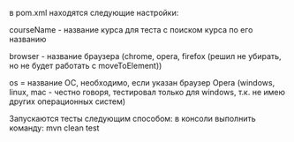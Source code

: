 в pom.xml находятся следующие настройки:

courseName - название курса для теста с поиском курса по его названию

browser - название браузера (chrome, opera, firefox (решил не убирать, но не будет работать с moveToElement)) 

os = название ОС, необходимо, если указан браузер Opera (windows, linux, mac - честно говоря, тестировал только для
windows, т.к. не имею других операционных систем)

Запускаются тесты следующим способом:
в консоли выполнить команду: mvn clean test